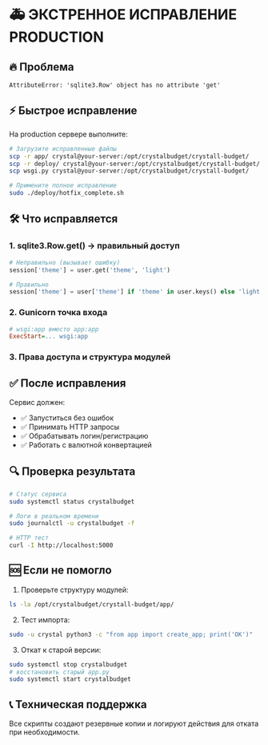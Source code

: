 # 🚑 ЭКСТРЕННОЕ ИСПРАВЛЕНИЕ PRODUCTION

## 🔥 Проблема
```
AttributeError: 'sqlite3.Row' object has no attribute 'get'
```

## ⚡ Быстрое исправление

На production сервере выполните:

```bash
# Загрузите исправленные файлы
scp -r app/ crystal@your-server:/opt/crystalbudget/crystall-budget/
scp -r deploy/ crystal@your-server:/opt/crystalbudget/crystall-budget/
scp wsgi.py crystal@your-server:/opt/crystalbudget/crystall-budget/

# Примените полное исправление
sudo ./deploy/hotfix_complete.sh
```

## 🛠 Что исправляется

### 1. sqlite3.Row.get() → правильный доступ
```python
# Неправильно (вызывает ошибку)
session['theme'] = user.get('theme', 'light')

# Правильно  
session['theme'] = user['theme'] if 'theme' in user.keys() else 'light'
```

### 2. Gunicorn точка входа
```ini
# wsgi:app вместо app:app
ExecStart=... wsgi:app
```

### 3. Права доступа и структура модулей

## ✅ После исправления

Сервис должен:
- ✅ Запуститься без ошибок
- ✅ Принимать HTTP запросы  
- ✅ Обрабатывать логин/регистрацию
- ✅ Работать с валютной конвертацией

## 🔍 Проверка результата

```bash
# Статус сервиса
sudo systemctl status crystalbudget

# Логи в реальном времени
sudo journalctl -u crystalbudget -f

# HTTP тест
curl -I http://localhost:5000
```

## 🆘 Если не помогло

1. Проверьте структуру модулей:
```bash
ls -la /opt/crystalbudget/crystall-budget/app/
```

2. Тест импорта:
```bash
sudo -u crystal python3 -c "from app import create_app; print('OK')"
```

3. Откат к старой версии:
```bash
sudo systemctl stop crystalbudget
# восстановить старый app.py
sudo systemctl start crystalbudget  
```

## 📞 Техническая поддержка

Все скрипты создают резервные копии и логируют действия для отката при необходимости.